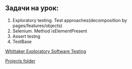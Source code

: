 ## Задачи на урок:

1. Exploratory testing. Test approaches(decomposition by pages/features/objects)
2. Selenium. Method isElementPresent
3. Assert testng 
4. TestBase

[Whittaker Exploratory Software Testing](https://drive.google.com/file/d/1LFOSGigDr7m_ZYOPcgFc2QS_yViaHSZe/view?usp=drive_link)

[Projects folder](https://drive.google.com/drive/folders/1fTvwyvnUNHuQ4gO5XNteMrawo-0z3Jax?usp=sharing)
